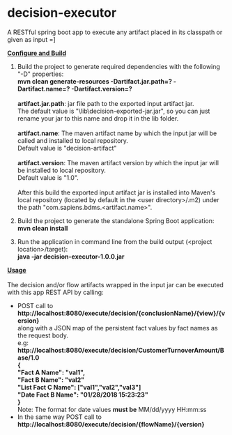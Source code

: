 # decision-executor
A RESTful spring boot app to execute any artifact placed in its classpath or given as input =]

<u>**Configure and Build**</u>

1. Build the project to generate required dependencies with the following "-D" properties:<br>
**mvn clean generate-resources -Dartifact.jar.path=? -Dartifact.name=? -Dartifact.version=?**
<br><br>
**artifact.jar.path**: jar file path to the exported input artifact jar.<br>
The default value is "\lib\decision-exported-jar.jar", so you can just rename your jar to this name and drop it in the lib folder.
<br><br>
**artifact.name**: The maven artifact name by which the input jar will be called and installed to local repository.<br>
Default value is "decision-artifact"
<br><br>
**artifact.version**: The maven artifact version by which the input jar will be installed to local repository.<br>
Default value is "1.0".
<br><br>
After this build the exported input artifact jar is installed into Maven's local repository (located by default in the \<user directory\>/.m2) under the path "com.sapiens.bdms.\<artifact.name\>".
 
2. Build the project to generate the standalone Spring Boot application:<br>
**mvn clean install**

3. Run the application in command line from the build output (\<project location\>/target):<br>
**java -jar decision-executor-1.0.0.jar**

<u>**Usage**</u><br><br>
The decision and/or flow artifacts wrapped in the input jar can be executed with this app REST API by calling:

- POST call to **http://localhost:8080/execute/decision/{conclusionName}/{view}/{version}** <br>
along with a JSON map of the persistent fact values by fact names as the request body.<br>
e.g:<br>
**http://localhost:8080/execute/decision/CustomerTurnoverAmount/Base/1.0<br>
{<br>
    "Fact A Name": "val1",<br>
    "Fact B Name": "val2"<br>
    "List Fact C Name": ["val1","val2","val3"]<br>
    "Date Fact B Name": "01/28/2018 15:23:23"<br>
}**<br>
Note: The format for date values **must be** MM/dd/yyyy HH:mm:ss
- In the same way POST call to **http://localhost:8080/execute/decision/{flowName}/{version}**

